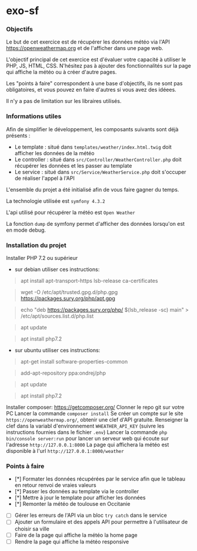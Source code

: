 # exo-sf

### Objectifs

Le but de cet exercice est de récupérer les données météo via l'API https://openweathermap.org et de l'afficher dans une page web.

L'objectif principal de cet exercice est d'évaluer votre capacité à utiliser le PHP, JS, HTML, CSS. N'hésitez pas à ajouter des fonctionnalités sur la page qui affiche la météo ou à créer d'autre pages.

Les "points à faire" correspondent à une base d'objectifs, ils ne sont pas obligatoires, et vous pouvez en faire d'autres si vous avez des idéees.

Il n'y a pas de limitation sur les libraires utilisés.

### Informations utiles

Afin de simplifier le développement, les composants suivants sont déjà présents :

- Le template : situé dans `templates/weather/index.html.twig` doit afficher les données de la météo
- Le controller : situé dans `src/Controller/WeatherController.php` doit récupérer les données et les passer au template
- Le service : situé dans `src/Service/WeatherService.php` doit s'occuper de réaliser l'appel à l'API

L'ensemble du projet a été initialisé afin de vous faire gagner du temps.

La technologie utilisée est `symfony 4.3.2`

L'api utilisé pour récupérer la météo est `Open Weather`

La fonction `dump` de symfony permet d'afficher des données lorsqu'on est en mode debug.

### Installation du projet

Installer PHP 7.2 ou supérieur

- sur debian utiliser ces instructions:

> apt install apt-transport-https lsb-release ca-certificates

> wget -O /etc/apt/trusted.gpg.d/php.gpg https://packages.sury.org/php/apt.gpg

> echo "deb https://packages.sury.org/php/ \$(lsb_release -sc) main" > /etc/apt/sources.list.d/php.list

> apt update

> apt install php7.2

- sur ubuntu utiliser ces instructions:

> apt-get install software-properties-common

> add-apt-repository ppa:ondrej/php

> apt update

> apt install php7.2

Installer composer: https://getcomposer.org/
Clonner le repo git sur votre PC
Lancer la commande `composer install`
Se créer un compte sur le site `https://openweathermap.org/`, obtenir une clef d'API gratuite.
Renseigner la clef dans la variabl d'environnement `WHEATHER_API_KEY` (suivre les instructions fournies dans le fichier `.env`)
Lancer la commande `php bin/console server:run` pour lancer un serveur web qui écoute sur l'adresse `http://127.0.0.1:8000`
La page qui affichera la météo est disponible à l'url `http://127.0.0.1:8000/weather`

### Points à faire

- [*] Formater les données récupérées par le service afin que le tableau en retour renvoi de vraies valeurs
- [*] Passer les données au template via le controller
- [*] Mettre à jour le template pour afficher les données
- [*] Remonter la météo de toulouse en Occitanie
- [ ] Gérer les erreurs de l'API via un bloc `try catch` dans le service
- [ ] Ajouter un formulaire et des appels API pour permettre à l'utilisateur de choisir sa ville
- [ ] Faire de la page qui affiche la météo la home page
- [ ] Rendre la page qui affiche la météo responsive
